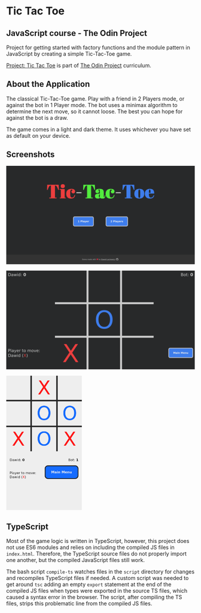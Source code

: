 # Tic Tac Toe

## JavaScript course - The Odin Project

Project for getting started with factory functions and the module pattern in
JavaScript by creating a simple Tic-Tac-Toe game.

[Project: Tic Tac Toe](https://www.theodinproject.com/lessons/javascript-tic-tac-toe)
is part of [The Odin Project](https://www.theodinproject.com/) curriculum.

## About the Application

The classical Tic-Tac-Toe game. Play with a friend in 2 Players mode, or against
the bot in 1 Player mode. The bot uses a minimax algorithm to determine the next
move, so it cannot loose. The best you can hope for against the bot is a draw.

The game comes in a light and dark theme. It uses whichever you have set as
default on your device.

## Screenshots

![Main Menu Screen](docs/screenshots/menu.png)

![Game Screen on Desktop](docs/screenshots/game.png)

<img alt="Game Screen on Mobile (light theme)" src="docs/screenshots/game-mobile-light.png" width="40%" />

## TypeScript

Most of the game logic is written in TypeScript, however, this project does not
use ES6 modules and relies on including the compiled JS files in `index.html`.
Therefore, the TypeScript source files do not properly import one another, but
the compiled JavaScript files still work.

The bash script `compile-ts` watches files in the `script` directory for changes
and recompiles TypeScript files if needed. A custom script was needed to get
around `tsc` adding an empty `export` statement at the end of the compiled JS
files when types were exported in the source TS files, which caused a syntax
error in the browser. The script, after compiling the TS files, strips this
problematic line from the compiled JS files.
